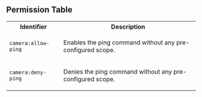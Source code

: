 
## Permission Table

<table>
<tr>
<th>Identifier</th>
<th>Description</th>
</tr>


<tr>
<td>

`camera:allow-ping`

</td>
<td>

Enables the ping command without any pre-configured scope.

</td>
</tr>

<tr>
<td>

`camera:deny-ping`

</td>
<td>

Denies the ping command without any pre-configured scope.

</td>
</tr>
</table>
